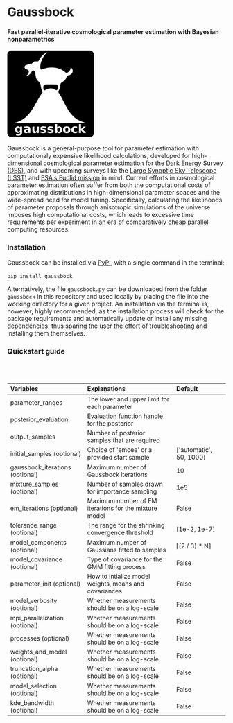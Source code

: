 # Gaussbock

#### Fast parallel-iterative cosmological parameter estimation with Bayesian nonparametrics

<img src="/logo.png" alt="logo" width="200px"/>

Gaussbock is a general-purpose tool for parameter estimation with computationaly expensive likelihood calculations, developed for high-dimensional cosmological parameter estimation for the [Dark Energy Survey (DES)](https://www.darkenergysurvey.org/), and with upcoming surveys like the [Large Synoptic Sky Telescope (LSST)](https://www.lsst.org/) and [ESA's Euclid mission](http://sci.esa.int/euclid/) in mind. Current efforts in cosmological parameter estimation often suffer from both the computational costs of approximating distributions in high-dimensional parameter spaces and the wide-spread need for model tuning. Specifically, calculating the likelihoods of parameter proposals through anisotropic simulations of the universe imposes high computational costs, which leads to excessive time requirements per experiment in an era of comparatively cheap parallel computing resources.

### Installation

Gaussbock can be installed via [PyPI](https://pypi.org), with a single command in the terminal:

```
pip install gaussbock
```

Alternatively, the file `gaussbock.py` can be downloaded from the folder `gaussbock` in this repository and used locally by placing the file into the working directory for a given project. An installation via the terminal is, however, highly recommended, as the installation process will check for the package requirements and automatically update or install any missing dependencies, thus sparing the user the effort of troubleshooting and installing them themselves.

### Quickstart guide


<br></br>

| Variables                        | Explanations                                       | Default                  |
|:---------------------------------|:---------------------------------------------------|:-------------------------|
| parameter_ranges                 | The lower and upper limit for each parameter       |                          |
| posterior_evaluation             | Evaluation function handle for the posterior   |                          |
| output_samples                   | Number of posterior samples that are required  |                          |
| initial_samples (optional)       | Choice of 'emcee' or a provided start sample   | ['automatic', 50, 1000]  |
| gaussbock_iterations (optional)  | Maximum number of Gaussbock iterations         | 10                       |
| mixture_samples (optional)       | Number of samples drawn for importance sampling | 1e5  |
| em_iterations (optional)         | Maximum number of EM iterations for the mixture model  | False      |
| tolerance_range (optional)       | The range for the shrinking convergence threshold  | [1e-2, 1e-7] |
| model_components (optional)      | Maximum number of Gaussians fitted to samples   | ⌈(2 / 3) * N⌉  |
| model_covariance (optional)      | Type of covariance for the GMM fitting process  | False      |
| parameter_init (optional)        | How to intialize model weights, means and covariances   | False      |
| model_verbosity (optional)       | Whether measurements should be on a log-scale   | False      |
| mpi_parallelization (optional)   | Whether measurements should be on a log-scale   | False      |
| processes (optional)             | Whether measurements should be on a log-scale   | False      |
| weights_and_model (optional)     | Whether measurements should be on a log-scale   | False      |
| truncation_alpha (optional)      | Whether measurements should be on a log-scale   | False      |
| model_selection (optional)       | Whether measurements should be on a log-scale   | False      |
| kde_bandwidth (optional)         | Whether measurements should be on a log-scale   | False      |

<br></br>
